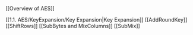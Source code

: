 
[[Overview of AES]]

[[1.1. AES/KeyExpansion/Key Expansion|Key Expansion]]
[[AddRoundKey]]
[[ShiftRows]]
[[SubBytes and MixColumns]]
[[SubMix]]














